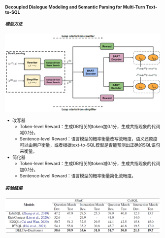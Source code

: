 #### Decoupled Dialogue Modeling and Semantic Parsing for Multi-Turn Text-to-SQL

##### 模型方法

![workflow](asset/workflow.png)

* 改写器
  * Token-level Reward：生成DB相关的token加0.1分，生成共指现象的代词减0.1分。
  * Sentence-level Reward：语言模型的概率衡量改写流畅度，语义还原度可以由用户衡量，或者根据text-to-SQL模型是否能预测出正确的SQL语句来衡量。
* 简化器
  * Token-level Reward：生成DB相关的token减0.1分，生成共指现象的代词加0.1分。
  * Sentence-level Reward：语言模型的概率衡量简化流畅度。

##### 实验结果

![result](asset/result.png)
